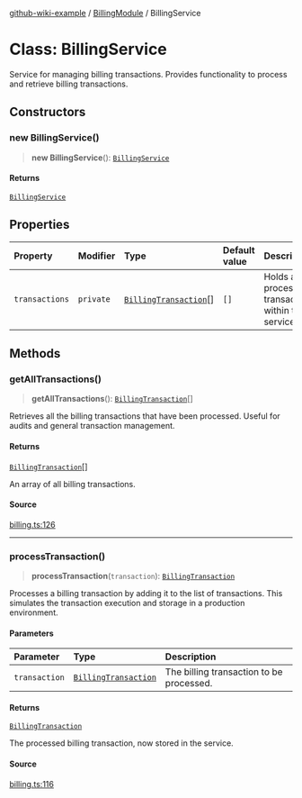 [github-wiki-example](../wiki/Home) / [BillingModule](../wiki/BillingModule) / BillingService

# Class: BillingService

Service for managing billing transactions.
Provides functionality to process and retrieve billing transactions.

## Constructors

### new BillingService()

> **new BillingService**(): [`BillingService`](../wiki/BillingModule.Class.BillingService)

#### Returns

[`BillingService`](../wiki/BillingModule.Class.BillingService)

## Properties

| Property | Modifier | Type | Default value | Description |
| :------ | :------ | :------ | :------ | :------ |
| `transactions` | `private` | [`BillingTransaction`](../wiki/BillingModule.Interface.BillingTransaction)[] | `[]` | Holds all processed transactions within the service. |

## Methods

### getAllTransactions()

> **getAllTransactions**(): [`BillingTransaction`](../wiki/BillingModule.Interface.BillingTransaction)[]

Retrieves all the billing transactions that have been processed.
Useful for audits and general transaction management.

#### Returns

[`BillingTransaction`](../wiki/BillingModule.Interface.BillingTransaction)[]

An array of all billing transactions.

#### Source

[billing.ts:126](https://github.com/typedoc2md/typedoc-plugin-markdown-examples/blob/38eb87a4b515962ebbfbbc47ab56d2442dce4b6d/examples/src/billing.ts#L126)

***

### processTransaction()

> **processTransaction**(`transaction`): [`BillingTransaction`](../wiki/BillingModule.Interface.BillingTransaction)

Processes a billing transaction by adding it to the list of transactions.
This simulates the transaction execution and storage in a production environment.

#### Parameters

| Parameter | Type | Description |
| :------ | :------ | :------ |
| `transaction` | [`BillingTransaction`](../wiki/BillingModule.Interface.BillingTransaction) | The billing transaction to be processed. |

#### Returns

[`BillingTransaction`](../wiki/BillingModule.Interface.BillingTransaction)

The processed billing transaction, now stored in the service.

#### Source

[billing.ts:116](https://github.com/typedoc2md/typedoc-plugin-markdown-examples/blob/38eb87a4b515962ebbfbbc47ab56d2442dce4b6d/examples/src/billing.ts#L116)
